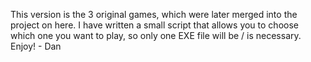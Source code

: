 This version is the 3 original games, which were later merged into the project on here. I have written a small script that allows you to choose which one you want to play, so only one EXE file will be / is necessary. Enjoy! - Dan
